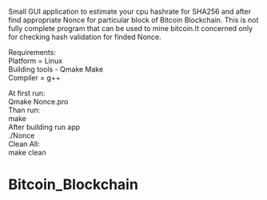 Small GUI application to estimate your cpu hashrate for SHA256
and after find appropriate Nonce for particular block of Bitcoin Blockchain.
This is not fully complete program that can be used to mine bitcoin.It concerned
only for checking hash validation for finded Nonce.
 
Requirements:  
Platform = Linux  
Building tools - Qmake Make  
Compiler = g++  

At first run:  
Qmake Nonce.pro  
Than run:  
make  
After building run app  
./Nonce  
Clean All:  
make clean  

# Bitcoin_Blockchain

